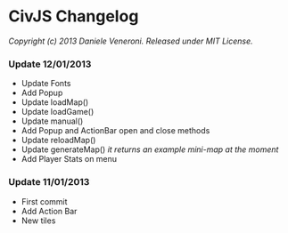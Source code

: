 # CivJS Changelog

_Copyright (c) 2013 Daniele Veneroni. Released under MIT License._

### Update 12/01/2013

* Update Fonts
* Add Popup
* Update loadMap()
* Update loadGame()
* Update manual()
* Add Popup and ActionBar open and close methods
* Update reloadMap()
* Update generateMap() _it returns an example mini-map at the moment_
* Add Player Stats on menu

### Update 11/01/2013

* First commit
* Add Action Bar
* New tiles